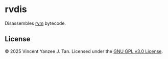 # rvdis

Disassembles [rvm](https://github.com/vytdev/rvm) bytecode.

## License

&copy; 2025 Vincent Yanzee J. Tan. Licensed under the
[GNU GPL v3.0 License](./COPYING).
